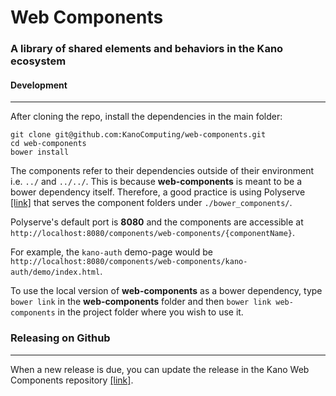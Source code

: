 # Web Components

### A library of shared elements and behaviors in the Kano ecosystem

#### Development
----

After cloning the repo, install the dependencies in the main folder:

```
git clone git@github.com:KanoComputing/web-components.git
cd web-components
bower install
```

The components refer to their dependencies outside of their environment i.e. `../` and `../../`. This is because **web-components** is meant to be a bower dependency itself. Therefore, a good practice is using Polyserve [[link]](https://github.com/PolymerLabs/polyserve) that serves the component folders under `./bower_components/`.

Polyserve's default port is **8080** and the components are accessible at `http://localhost:8080/components/web-components/{componentName}`.

For example, the `kano-auth` demo-page would be `http://localhost:8080/components/web-components/kano-auth/demo/index.html`.

To use the local version of **web-components** as a bower dependency, type ```bower link``` in the **web-components** folder and then ```bower link web-components``` in the project folder where you wish to use it.

### Releasing on Github
----

When a new release is due, you can update the release in the Kano Web Components repository [[link]](https://github.com/KanoComputing/web-components/releases).